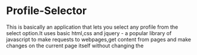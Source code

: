 # Profile-Selector
This is basically an application that lets you select any profile from the select option.It uses basic html,css and jquery - a popular library of javascript to make requests to webpages,get content from pages and make changes on the current page itself without changing the  
